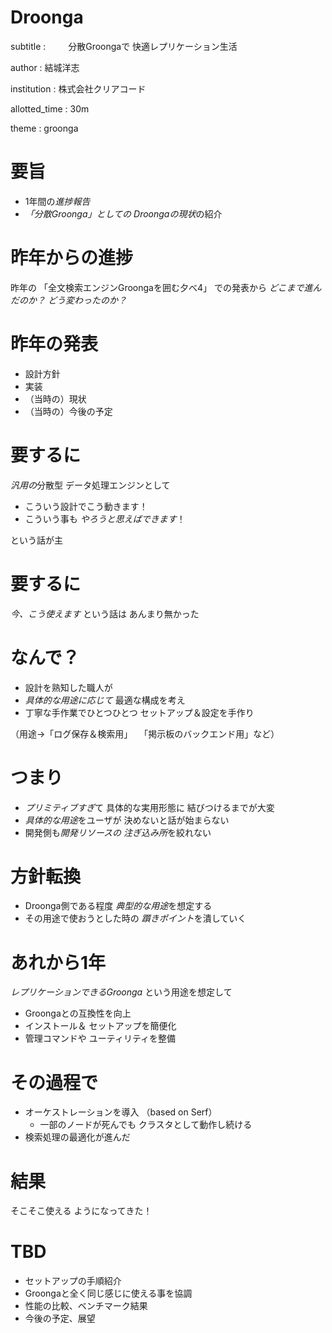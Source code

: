 # Droonga

subtitle
:   　　
    分散Groongaで
    快適レプリケーション生活

author
:   結城洋志

institution
:   株式会社クリアコード

allotted_time
:   30m

theme
:   groonga

# 要旨

 * 1年間の*進捗報告*
 * *「分散Groonga」としての
   Droongaの現状*の紹介

# 昨年からの進捗

昨年の
「全文検索エンジンGroongaを囲む夕べ4」
での発表から
*どこまで進んだのか？*
*どう変わったのか？*

# 昨年の発表

 * 設計方針
 * 実装
 * （当時の）現状
 * （当時の）今後の予定

# 要するに

*汎用の*分散型
データ処理エンジンとして

 * こういう設計でこう動きます！
 * こういう事も
   *やろうと思えばできます*！

という話が主

# 要するに

*今、こう使えます*
という話は
あんまり無かった

# なんで？

 * 設計を熟知した職人が
 * *具体的な用途に応じて*
   最適な構成を考え
 * 丁寧な手作業でひとつひとつ
   セットアップ＆設定を手作り

（用途→「ログ保存＆検索用」
　「掲示板のバックエンド用」など）

# つまり

 * *プリミティブすぎ*て
   具体的な実用形態に
   結びつけるまでが大変
 * *具体的な用途*をユーザが
   決めないと話が始まらない
 * 開発側も*開発リソースの
   注ぎ込み所*を絞れない

# 方針転換

 * Droonga側である程度
   *典型的な用途*を想定する
 * その用途で使おうとした時の
   *躓きポイント*を潰していく

# あれから1年

*レプリケーションできるGroonga*
という用途を想定して

 * Groongaとの互換性を向上
 * インストール＆
   セットアップを簡便化
 * 管理コマンドや
   ユーティリティを整備

# その過程で

 * オーケストレーションを導入
   （based on Serf）
   * 一部のノードが死んでも
     クラスタとして動作し続ける
 * 検索処理の最適化が進んだ

# 結果

そこそこ使える
ようになってきた！

# TBD

 * セットアップの手順紹介
 * Groongaと全く同じ感じに使える事を協調
 * 性能の比較、ベンチマーク結果
 * 今後の予定、展望

